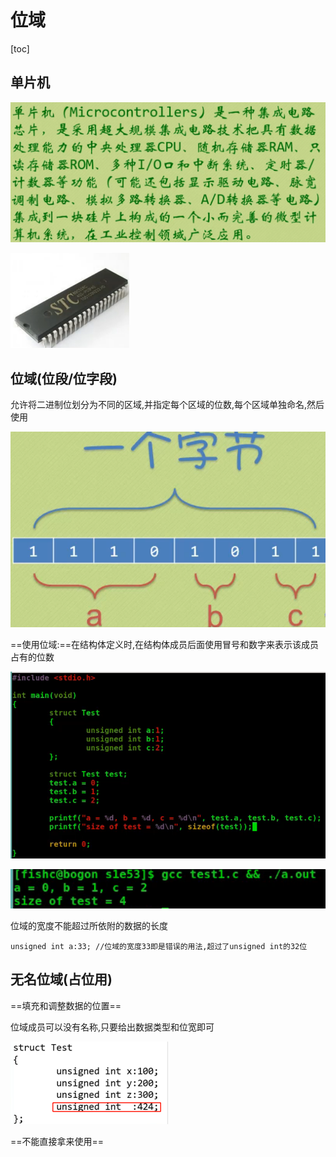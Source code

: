 # 位域

[toc]

## 单片机

![image-20210410111348514](imgs/image-20210410111348514.png)

<img src="imgs/image-20210410111415051.png" alt="image-20210410111415051" style="zoom:50%;" />

## 位域(位段/位字段)

允许将二进制位划分为不同的区域,并指定每个区域的位数,每个区域单独命名,然后使用

![image-20210410111621402](imgs/image-20210410111621402.png)

==使用位域:==在结构体定义时,在结构体成员后面使用冒号和数字来表示该成员占有的位数

![image-20210410111854944](imgs/image-20210410111854944.png)

![image-20210410111906305](imgs/image-20210410111906305.png)

位域的宽度不能超过所依附的数据的长度

`unsigned int a:33; //位域的宽度33即是错误的用法,超过了unsigned int的32位`

## 无名位域(占位用)

==填充和调整数据的位置==

位域成员可以没有名称,只要给出数据类型和位宽即可

<img src="imgs/image-20210410112253567.png" alt="image-20210410112253567" style="zoom:50%;" />

==不能直接拿来使用==

